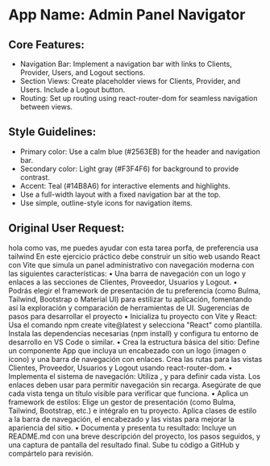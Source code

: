 # **App Name**: Admin Panel Navigator

## Core Features:

- Navigation Bar: Implement a navigation bar with links to Clients, Provider, Users, and Logout sections.
- Section Views: Create placeholder views for Clients, Provider, and Users. Include a Logout button.
- Routing: Set up routing using react-router-dom for seamless navigation between views.

## Style Guidelines:

- Primary color: Use a calm blue (#2563EB) for the header and navigation bar.
- Secondary color: Light gray (#F3F4F6) for background to provide contrast.
- Accent: Teal (#14B8A6) for interactive elements and highlights.
- Use a full-width layout with a fixed navigation bar at the top.
- Use simple, outline-style icons for navigation items.

## Original User Request:
hola como vas, me puedes ayudar con esta tarea porfa, de preferencia usa tailwind
En este ejercicio práctico debe construir un sitio web usando React con Vite que simula un panel administrativo con navegación moderna con las siguientes características:
• Una barra de navegación con un logo y enlaces a las secciones de Clientes, Proveedor, Usuarios y Logout.
• Podrás elegir el framework de presentación de tu preferencia (como Bulma, Tailwind, Bootstrap o Material UI) para estilizar tu aplicación, fomentando así la exploración y comparación de herramientas de UI.
Sugerencias de pasos para desarrollar el proyecto
• Inicializa tu proyecto con Vite y React:
Usa el comando npm create vite@latest y selecciona "React" como plantilla. Instala las dependencias necesarias (npm install) y configura tu entorno de desarrollo en VS Code o similar.
• Crea la estructura básica del sitio:
Define un componente App que incluya un encabezado con un logo (imagen o ícono) y una barra de navegación con enlaces. Crea las rutas para las vistas Clientes, Proveedor, Usuarios y Logout usando react-router-dom.
• Implementa el sistema de navegación:
Utiliza <BrowserRouter>, <Routes> y <Route> para definir cada vista. Los enlaces deben usar <NavLink> para permitir navegación sin recarga.
Asegúrate de que cada vista tenga un título visible para verificar que funciona.
• Aplica un framework de estilos:
Elige un gestor de presentación (como Bulma, Tailwind, Bootstrap, etc.) e intégralo en tu proyecto. Aplica clases de estilo a la barra de navegación, el encabezado y las vistas para mejorar la apariencia del sitio.
• Documenta y presenta tu resultado:
Incluye un README.md con una breve descripción del proyecto, los pasos seguidos, y una captura de pantalla del resultado final. Sube tu código a GitHub y compártelo para revisión.
  